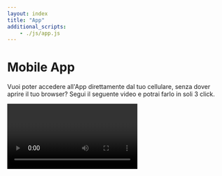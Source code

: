```yaml
---
layout: index
title: "App"
additional_scripts:
    - ./js/app.js
---
```

<div class="px-3 py-3 pt-md-5 pb-md-4 mx-auto text-center">
    <h1 class="h1-responsive text-center">Mobile App</h1>
</div>
<div class="text-justify">
    <p>Vuoi poter accedere all'App direttamente dal tuo cellulare, senza dover aprire il tuo browser? Segui il seguente video e potrai farlo in soli 3 click.</p>
    <div class="embed-responsive embed-responsive-16by9">
      <video controls id="video-container">
        Your browser does not support the video tag.
      </video>
    </div>
<div>